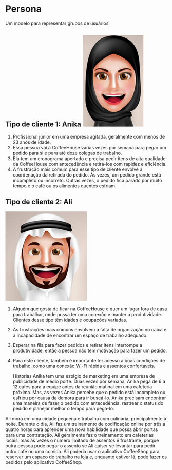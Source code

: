 # Persona
Um modelo para representar grupos de usuários

## Tipo de cliente 1: Anika ![anika](anika.png)

1. Profissional júnior em uma empresa agitada, geralmente com menos de 23 anos de idade.
2. Essa pessoa vai à CoffeeHouse várias vezes por semana para pegar um pedido para si e para até doze colegas de trabalho.
3. Ela tem um cronograma apertado e precisa pedir itens de alta qualidade da CoffeeHouse com antecedência e
retirá-los com rapidez e eficiência.
4. A frustração mais comum para esse tipo de cliente envolve a coordenação da retirada do pedido. Às vezes, um pedido
grande está incompleto ou incorreto. Outras vezes, o pedido fica parado por muito tempo e o café ou os alimentos quentes
esfriam.

## Tipo de cliente 2: Ali
![ali](ali.png)
1. Alguém que gosta de ficar na CoffeeHouse e quer um lugar fora de casa para trabalhar, onde possa ter uma conexão e
manter a produtividade. Clientes desse tipo têm idades e ocupações variadas.
2. As frustrações mais comuns envolvem a falta de organização no caixa e a incapacidade de encontrar um espaço de
trabalho adequado.
3. Esperar na fila para fazer pedidos e retirar itens interrompe a produtividade, então a pessoa não tem motivação para
fazer um pedido.
4. Para este cliente, também é importante ter acesso a boas condições de trabalho, como uma conexão Wi-Fi rápida e assentos
confortáveis.
	
	
	Historias
Anika tem uma estágio de marketing em uma empresa de publicidade de médio porte. Duas vezes por semana, Anika pega de 6 a 12 cafés para a equipe antes da reunião matinal em uma cafeteria próxima. Mas, às vezes Anika percebe que o pedido está incompleto ou esfriou por causa da demora para ir buscá-lo. Anika precisam encontrar uma maneira de fazer o pedido com antecedência, rastrear o status do pedido e planejar melhor o tempo para pegá-lo.

Ali mora em uma cidade pequena e trabalha com culinária, principalmente à noite. Durante o dia, Ali faz um treinamento de codificação online por três a quatro horas para aprender uma nova habilidade que possa abrir portas para uma contratação. Ali geralmente faz o treinamento em cafeterias locais, mas às vezes o número limitado de assentos é frustrante, porque outra pessoa pode pegar o assento se Ali quiser se levantar para pedir outro café ou uma comida. Ali poderia usar o aplicativo CoffeeShop para reservar um espaço de trabalho na loja e, enquanto estiver lá, pode fazer os pedidos pelo aplicativo CoffeeShop.

